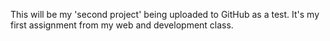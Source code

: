 This will be my 'second project' being uploaded to GitHub as a test. It's my first assignment from my web and development class.
